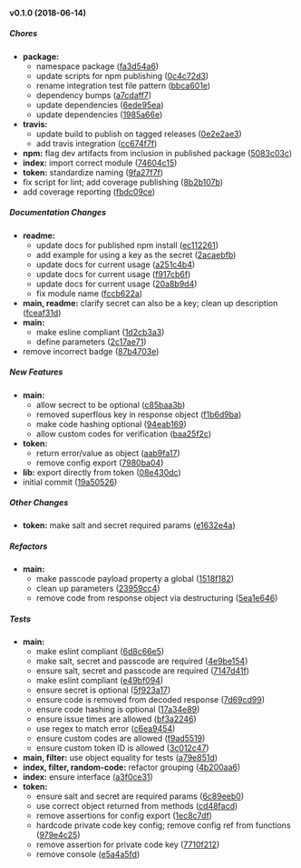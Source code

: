 #### v0.1.0 (2018-06-14)

##### Chores

* **package:**
  *  namespace package ([fa3d54a6](https://github.com/CentralPing/passcode/commit/fa3d54a62f922e9fecdb801afe3c8dd0f3196f9f))
  *  update scripts for npm publishing ([0c4c72d3](https://github.com/CentralPing/passcode/commit/0c4c72d39eb58e6688d6729de6495773c9e911a1))
  *  rename integration test file pattern ([bbca601e](https://github.com/CentralPing/passcode/commit/bbca601e32dc75cdf45fef1e315c1e2c2c6a80b4))
  *  dependency bumps ([a7cdaff7](https://github.com/CentralPing/passcode/commit/a7cdaff78e8e8529188a3742fae8af84bc91faf7))
  *  update dependencies ([6ede95ea](https://github.com/CentralPing/passcode/commit/6ede95eabf2f6694bd11679f43bd411d19a6a589))
  *  update dependencies ([1985a66e](https://github.com/CentralPing/passcode/commit/1985a66e93ff88143015debf4258c9ffb0a3b071))
* **travis:**
  *  update build to publish on tagged releases ([0e2e2ae3](https://github.com/CentralPing/passcode/commit/0e2e2ae3481963b252a92d990e52de5f9b9da2e1))
  *  add travis integration ([cc674f7f](https://github.com/CentralPing/passcode/commit/cc674f7f55e2a67f6eec7ba4aed0073772d9d958))
* **npm:**  flag dev artifacts from inclusion in published package ([5083c03c](https://github.com/CentralPing/passcode/commit/5083c03c44534c006cfb212b083f6079924b7c20))
* **index:**  import correct module ([74604c15](https://github.com/CentralPing/passcode/commit/74604c153b1c75273a1a138d1dac9bb09348604b))
* **token:**  standardize naming ([9fa27f7f](https://github.com/CentralPing/passcode/commit/9fa27f7f1341381d201d79f7443c26e58ac5a7db))
*  fix script for lint; add coverage publishing ([8b2b107b](https://github.com/CentralPing/passcode/commit/8b2b107b4a6b5a952be4c103148ef7a2b9803d5c))
*  add coverage reporting ([fbdc09ce](https://github.com/CentralPing/passcode/commit/fbdc09cee1a191bce2e4acff6b42c42111c20538))

##### Documentation Changes

* **readme:**
  *  update docs for published npm install ([ec112261](https://github.com/CentralPing/passcode/commit/ec112261175309a04308b66852c25ed02c3146cd))
  *  add example for using a key as the secret ([2acaebfb](https://github.com/CentralPing/passcode/commit/2acaebfbf05eff2be0f42857b5c35feaa8ef8ebc))
  *  update docs for current usage ([a251c4b4](https://github.com/CentralPing/passcode/commit/a251c4b4082b3737783fa0c884b488a7c02891a4))
  *  update docs for current usage ([f917cb6f](https://github.com/CentralPing/passcode/commit/f917cb6f52d3b7f8586072bac14b66942dbd8ca5))
  *  update docs for current usage ([20a8b9d4](https://github.com/CentralPing/passcode/commit/20a8b9d4dd56be832cbd49482fbb6cf650ff3358))
  *  fix module name ([fccb622a](https://github.com/CentralPing/passcode/commit/fccb622acc36113d606f034e898f40368abffedf))
* **main, readme:**  clarify secret can also be a key; clean up description ([fceaf31d](https://github.com/CentralPing/passcode/commit/fceaf31da36225807d757124c339dccaa250dcf9))
* **main:**
  *  make esline compliant ([1d2cb3a3](https://github.com/CentralPing/passcode/commit/1d2cb3a33512f468904ac1299c4415f108ee9923))
  *  define parameters ([2c17ae71](https://github.com/CentralPing/passcode/commit/2c17ae719c431e62e921d7929b82a36080620767))
*  remove incorrect badge ([87b4703e](https://github.com/CentralPing/passcode/commit/87b4703ecd8b3836c002a7459cebdf12291cebc5))

##### New Features

* **main:**
  *  allow secrect to be optional ([c85baa3b](https://github.com/CentralPing/passcode/commit/c85baa3b7b3de2b1b9cd10cbb9e19f9c5fd6585b))
  *  removed superflous key in response object ([f1b6d9ba](https://github.com/CentralPing/passcode/commit/f1b6d9ba356a3c6b973bbf7427b61a177dc5a071))
  *  make code hashing optional ([94eab169](https://github.com/CentralPing/passcode/commit/94eab1691da7c99513044e598c9f2abdb5324ac6))
  *  allow custom codes for verification ([baa25f2c](https://github.com/CentralPing/passcode/commit/baa25f2c7ad1c5f6bdef92ebd08faad62de211ac))
* **token:**
  *  return error/value as object ([aab9fa17](https://github.com/CentralPing/passcode/commit/aab9fa17f470a9f681d0428981e4542fbe862196))
  *  remove config export ([7980ba04](https://github.com/CentralPing/passcode/commit/7980ba049583d7060cdab43a74b69703c6b67e40))
* **lib:**  export directly from token ([08e430dc](https://github.com/CentralPing/passcode/commit/08e430dc244554156f03bb25c2846e071d600c7e))
*  initial commit ([19a50526](https://github.com/CentralPing/passcode/commit/19a50526d6997e9ecaebd7152fcccf6ec283b75c))

##### Other Changes

* **token:**  make salt and secret required params ([e1632e4a](https://github.com/CentralPing/passcode/commit/e1632e4a9d531de29f773bbdfb4a04afbed272d6))

##### Refactors

* **main:**
  *  make passcode payload property a global ([1518f182](https://github.com/CentralPing/passcode/commit/1518f1822d151758feb050dba8eddc133d55ee7f))
  *  clean up parameters ([23959cc4](https://github.com/CentralPing/passcode/commit/23959cc4ac0940e94873ddd83ef75e40e6af0954))
  *  remove code from response object via destructuring ([5ea1e646](https://github.com/CentralPing/passcode/commit/5ea1e64671819d984caaaab6958160cd6f06c35e))

##### Tests

* **main:**
  *  make eslint compliant ([6d8c66e5](https://github.com/CentralPing/passcode/commit/6d8c66e57c38c4e28aea065b08877abb77aff5d9))
  *  make salt, secret and passcode are required ([4e9be154](https://github.com/CentralPing/passcode/commit/4e9be15424b921b4f386fd6566039f8a2cb05e23))
  *  ensure salt, secret and passcode are required ([7147d41f](https://github.com/CentralPing/passcode/commit/7147d41f3ed09d07e48a7bf1c1dc663ad2d08519))
  *  make eslint compliant ([e49bf094](https://github.com/CentralPing/passcode/commit/e49bf09430c0e3247735e550e5d1cb72a1203fcd))
  *  ensure secret is optional ([5f923a17](https://github.com/CentralPing/passcode/commit/5f923a17a2bb7fe92359952e048f88630d1a1256))
  *  ensure code is removed from decoded response ([7d69cd99](https://github.com/CentralPing/passcode/commit/7d69cd999e8300176202cee523484c9ccfc78de6))
  *  ensure code hashing is optional ([17a34e89](https://github.com/CentralPing/passcode/commit/17a34e89bde889a9d8b91f5e2240ddda3ed75f00))
  *  ensure issue times are allowed ([bf3a2246](https://github.com/CentralPing/passcode/commit/bf3a2246e33065be163908e364a48d28d65d9523))
  *  use regex to match error ([c6ea9454](https://github.com/CentralPing/passcode/commit/c6ea9454ac8085366e568caa061824438510cc35))
  *  ensure custom codes are allowed ([f9ad5519](https://github.com/CentralPing/passcode/commit/f9ad5519e7bfbf57c5c21365ab818492b56eb47e))
  *  ensure custom token ID is allowed ([3c012c47](https://github.com/CentralPing/passcode/commit/3c012c47d8c6323c8b7a96856d831b1a5d8b8350))
* **main, filter:**  use object equality for tests ([a79e851d](https://github.com/CentralPing/passcode/commit/a79e851ddc1b7c2a959196a00f027a2a422514b7))
* **index, filter, random-code:**  refactor grouping ([4b200aa6](https://github.com/CentralPing/passcode/commit/4b200aa6ae3239af778ef4d7900ffb5e39372e49))
* **index:**  ensure interface ([a3f0ce31](https://github.com/CentralPing/passcode/commit/a3f0ce3105f2ec8795cf53ec971312ee2e4fe823))
* **token:**
  *  ensure salt and secret are required params ([6c89eeb0](https://github.com/CentralPing/passcode/commit/6c89eeb0e2c312ff392ba1f8c631a6fa6037d53f))
  *  use correct object returned from methods ([cd48facd](https://github.com/CentralPing/passcode/commit/cd48facdb6e678a15c449433dd3fc64b3bef5868))
  *  remove assertions for config export ([1ec8c7df](https://github.com/CentralPing/passcode/commit/1ec8c7df3d19486181077b3842a71f6c5010e162))
  *  hardcode private code key config; remove config ref from functions ([979e4c25](https://github.com/CentralPing/passcode/commit/979e4c25db774e5ac1a5c25c85d3b09e6ecd66a8))
  *  remove assertion for private code key ([7710f212](https://github.com/CentralPing/passcode/commit/7710f212b7245a62594798cc30d11cf30260f28a))
  *  remove console ([e5a4a5fd](https://github.com/CentralPing/passcode/commit/e5a4a5fd8e9b8cc6684df6a5e0945e81bc86bd78))

